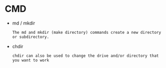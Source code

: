 # CMD

- md / mkdir

  `The md and mkdir (make directory) commands create a new directory or subdirectory.`
  
- chdir
  
  `chdir can also be used to change the drive and/or directory that you want to work`
